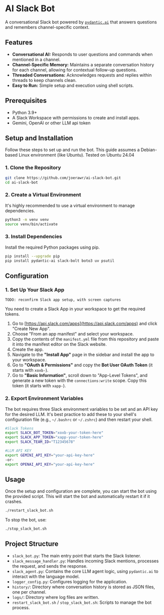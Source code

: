 # AI Slack Bot

A conversational Slack bot powered by [`pydantic.ai`](https://ai.pydantic.dev) that answers questions and remembers channel-specific context.

## Features

-   **Conversational AI:** Responds to user questions and commands when mentioned in a channel.
-   **Channel-Specific Memory:** Maintains a separate conversation history for each channel, allowing for contextual follow-up questions.
-   **Threaded Conversations:** Acknowledges requests and replies within threads to keep channels clean.
-   **Easy to Run:** Simple setup and execution using shell scripts.

## Prerequisites

-   Python 3.9+
-   A Slack Workspace with permissions to create and install apps.
-   Gemini, OpenAI or other LLM api token

## Setup and Installation

Follow these steps to set up and run the bot. This guide assumes a Debian-based Linux environment (like Ubuntu). Tested on Ubuntu 24.04

### 1. Clone the Repository

```bash
git clone https://github.com/joerawr/ai-slack-bot.git
cd ai-slack-bot
```

### 2. Create a Virtual Environment

It's highly recommended to use a virtual environment to manage dependencies.

```bash
python3 -m venv venv
source venv/bin/activate
```

### 3. Install Dependencies

Install the required Python packages using pip.

```bash
pip install --upgrade pip
pip install pydantic-ai slack-bolt boto3 uv psutil
```

## Configuration

### 1. Set Up Your Slack App

`TODO: reconfirm Slack app setup, with screen captures`

You need to create a Slack App in your workspace to get the required tokens.

1.  Go to [https://api.slack.com/apps](https://api.slack.com/apps) and click "Create New App".
2.  Choose "From an app manifest" and select your workspace.
3.  Copy the contents of the `manifest.yml` file from this repository and paste it into the manifest editor on the Slack website.
4.  Create the app.
5.  Navigate to the **"Install App"** page in the sidebar and install the app to your workspace.
6.  Go to **"OAuth & Permissions"** and copy the **Bot User OAuth Token** (it starts with `xoxb-`).
7.  Go to **"Basic Information"**, scroll down to "App-Level Tokens", and generate a new token with the `connections:write` scope. Copy this token (it starts with `xapp-`).

### 2. Export Environment Variables

The bot requires three Slack environment variables to be set and an API key for the desired LLM. It's best practice to add these to your shell's configuration file (e.g., `~/.bashrc` or `~/.zshrc`) and then restart your shell.  

```bash
#Slack Tokens
export SLACK_BOT_TOKEN="xoxb-your-token-here"
export SLACK_APP_TOKEN="xapp-your-token-here"
export SLACK_TEAM_ID="T12345678"

#LLM API KEY
export GEMINI_API_KEY="your-api-key-here"
-or-
export OPENAI_API_KEY="your-api-key-here"
```

## Usage

Once the setup and configuration are complete, you can start the bot using the provided script. This will start the bot and automatically restart it if it crashes.

```bash
./restart_slack_bot.sh
```

To stop the bot, use:

```bash
./stop_slack_bot.sh
```

## Project Structure

-   `slack_bot.py`: The main entry point that starts the Slack listener.
-   `slack_message_handler.py`: Handles incoming Slack mentions, processes the request, and sends the response.
-   `slack_agent.py`: Contains the core LLM agent logic, using `pydantic.ai` to interact with the language model.
-   `logger_config.py`: Configures logging for the application.
-   `history/`: Directory where conversation history is stored as JSON files, one per channel.
-   `logs/`: Directory where log files are written.
-   `restart_slack_bot.sh` / `stop_slack_bot.sh`: Scripts to manage the bot process.